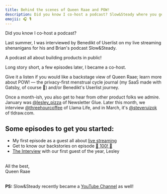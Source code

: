 ```yaml
---
title: Behind the scenes of Queen Raae and POW!
description: Did you know I co-host a podcast? Slow&Steady where you get to follow along as we build products in public.
emojii: 🎧 🎙
---
```


Did you know I co-host a podcast?

Last summer, I was interviewed by Benedikt of Userlist on my live streaming shenanigans for his and Brian's podcast Slow&Steady.

A podcast all about building products in public!

Long story short, a few episodes later, I became a co-host.

Give it a listen if you would like a backstage view of Queen Raae; learn more about POW! — the privacy-first menstrual cycle journal (my SaaS made with Gatsby, of course 🤣) and/or Benedikt's Userlist journey.

Once a month-ish, you also get to hear from other product folks we admire. January was [@lesley_pizza](https://twitter.com/lesley_pizza) of Newsletter Glue. Later this month, we interview [@threehourcoffee](https://twitter.com/threehourcoffee) of Llama Life, and in March, it's [@steveruizok](https://twitter.com/steveruizok) of tldraw.com.

## Some episodes to get you started:

- My first episode as a guest all about [live streaming](https://www.slowandsteadypodcast.com/episodes/live-streaming-with-benedicte-raae)
- Get to know our backstories on episode [🥳 100! 🥳](https://www.slowandsteadypodcast.com/episodes/100)
- [The Interview](https://www.slowandsteadypodcast.com/episodes/newsletter-glue-with-lesley) with our first guest of the year, Lesley

&nbsp;  
All the best,  
Queen Raae

&nbsp;  
**PS:** Slow&Steady recently became a [YouTube Channel](https://www.youtube.com/channel/UCClPRy5lP1KHqtxZPJbtfBg) as well!
